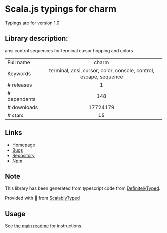 
# Scala.js typings for charm

Typings are for version 1.0

## Library description:
ansi control sequences for terminal cursor hopping and colors

|                    |                 |
| ------------------ | :-------------: |
| Full name          | charm |
| Keywords           | terminal, ansi, cursor, color, console, control, escape, sequence |
| # releases         | 1 |
| # dependents       | 148 |
| # downloads        | 17724179 |
| # stars            | 15 |

## Links
- [Homepage](https://github.com/substack/node-charm#readme)
- [Bugs](https://github.com/substack/node-charm/issues)
- [Repository](https://github.com/substack/node-charm)
- [Npm](https://www.npmjs.com/package/charm)
    


## Note
This library has been generated from typescript code from [DefinitelyTyped](https://definitelytyped.org).

Provided with :purple_heart: from [ScalablyTyped](https://github.com/oyvindberg/ScalablyTyped)

## Usage
See [the main readme](../../readme.md) for instructions.


